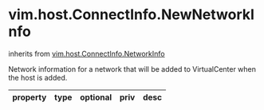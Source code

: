 vim.host.ConnectInfo.NewNetworkInfo
===================================
inherits from [vim.host.ConnectInfo.NetworkInfo](docs/vim.host.ConnectInfo.NetworkInfo.md)


Network information for a network that will be added to VirtualCenter when the   host is added.

| property | type | optional | priv | desc |
|:---------|:-----|:---------|:-----|:-----|



